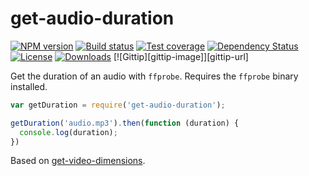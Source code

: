 
# get-audio-duration

[![NPM version][npm-image]][npm-url]
[![Build status][travis-image]][travis-url]
[![Test coverage][coveralls-image]][coveralls-url]
[![Dependency Status][david-image]][david-url]
[![License][license-image]][license-url]
[![Downloads][downloads-image]][downloads-url]
[![Gittip][gittip-image]][gittip-url]

Get the duration of an audio with `ffprobe`.
Requires the `ffprobe` binary installed.

```js
var getDuration = require('get-audio-duration');

getDuration('audio.mp3').then(function (duration) {
  console.log(duration);
})
```

Based on [get-video-dimensions](https://github.com/mgmtio/get-video-dimensions).

[gitter-image]: https://badges.gitter.im/caffco/get-audio-duration.png
[gitter-url]: https://gitter.im/caffco/get-audio-duration
[npm-image]: https://img.shields.io/npm/v/get-audio-duration.svg?style=flat-square
[npm-url]: https://npmjs.org/package/get-audio-duration
[github-tag]: http://img.shields.io/github/tag/caffco/get-audio-duration.svg?style=flat-square
[github-url]: https://github.com/caffco/get-audio-duration/tags
[travis-image]: https://img.shields.io/travis/caffco/get-audio-duration.svg?style=flat-square
[travis-url]: https://travis-ci.org/caffco/get-audio-duration
[coveralls-image]: https://img.shields.io/coveralls/caffco/get-audio-duration.svg?style=flat-square
[coveralls-url]: https://coveralls.io/r/caffco/get-audio-duration
[david-image]: http://img.shields.io/david/caffco/get-audio-duration.svg?style=flat-square
[david-url]: https://david-dm.org/caffco/get-audio-duration
[license-image]: http://img.shields.io/npm/l/get-audio-duration.svg?style=flat-square
[license-url]: LICENSE
[downloads-image]: http://img.shields.io/npm/dm/get-audio-duration.svg?style=flat-square
[downloads-url]: https://npmjs.org/package/get-audio-duration

